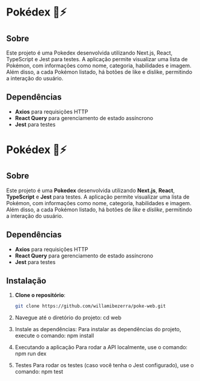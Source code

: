# Pokédex 🔴⚡
## Sobre 
Este projeto é uma Pokedex desenvolvida utilizando Next.js, React, TypeScript e Jest para testes. A aplicação permite visualizar uma lista de Pokémon, com informações como nome, categoria, habilidades e imagem. Além disso, a cada Pokémon listado, há botões de like e dislike, permitindo a interação do usuário.

## Dependências

- **Axios** para requisições HTTP
- **React Query** para gerenciamento de estado assíncrono
- **Jest**  para testes




# Pokédex 🔴⚡

## Sobre  
Este projeto é uma **Pokedex** desenvolvida utilizando **Next.js**, **React**, **TypeScript** e **Jest** para testes. A aplicação permite visualizar uma lista de Pokémon, com informações como nome, categoria, habilidades e imagem. Além disso, a cada Pokémon listado, há botões de *like* e *dislike*, permitindo a interação do usuário.

## Dependências  
- **Axios** para requisições HTTP
- **React Query** para gerenciamento de estado assíncrono
- **Jest**  para testes


## Instalação  

1. **Clone o repositório**:  
   ```bash  
   git clone https://github.com/willamibezerra/poke-web.git 

2. Navegue até o diretório do projeto:
   cd web

3. Instale as dependências:
Para instalar as dependências do projeto, execute o comando:
npm install

4. Executando a aplicação
Para rodar a API localmente, use o comando:
 npm run dex

5. Testes
Para rodar os testes (caso você tenha o Jest configurado), use o comando:
 npm test  
